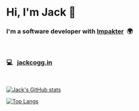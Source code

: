 # Hi, I'm Jack 👋
### I'm a software developer with [Impakter](https://impakter.com/)&nbsp; 🌍
<br />

### 💻 &nbsp; [jackcogg.in](https://jackcogg.in)

<br />

<!--
**jkcog/jkcog** is a ✨ _special_ ✨ repository because its `README.md` (this file) appears on your GitHub profile.

Here are some ideas to get you started:

- 🔭 I’m currently working on ...
- 🌱 I’m currently learning ...
- 👯 I’m looking to collaborate on ...
- 🤔 I’m looking for help with ...
- 💬 Ask me about ...
- 📫 How to reach me: ...
- 😄 Pronouns: ...
- ⚡ Fun fact: ...
-->

[![Jack's GitHub stats](https://github-readme-stats.vercel.app/api?username=jkcog&custom_title=Jack's%20%Github%20%Stats&show_icons=true&theme=radical&hide_border=true&hide=contribs,prs,issues)](https://github.com/anuraghazra/github-readme-stats)

[![Top Langs](https://github-readme-stats.vercel.app/api/top-langs/?username=jkcog&theme=radical&hide_border=true&)](https://github.com/anuraghazra/github-readme-stats)
